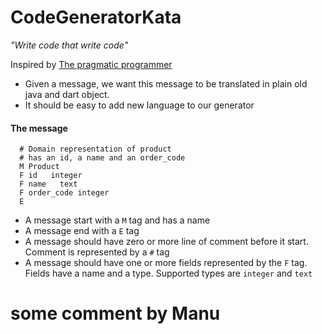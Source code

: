 # CodeGeneratorKata
*"Write code that write code"*

Inspired by [The pragmatic programmer](http://www.amazon.fr/The-Pragmatic-Programmer-Journeyman-Master-ebook/dp/B000SEGEKI/ref=dp_kinw_strp_1) 

* Given a message, we want this message to be translated in plain old java and dart object.
* It should be easy to add new language to our generator

#### The message
```
  # Domain representation of product 
  # has an id, a name and an order_code
  M Product
  F id   integer
  F name   text
  F order_code integer
  E
```
* A message start with a ```M``` tag and has a name
* A message end with a ```E``` tag
* A message should have zero or more line of comment before it start. Comment is represented by a ```#``` tag
* A message should have one or more fields represented by the ```F``` tag. Fields have a name and a type. Supported types are ```integer``` and ```text```

# some comment by Manu
